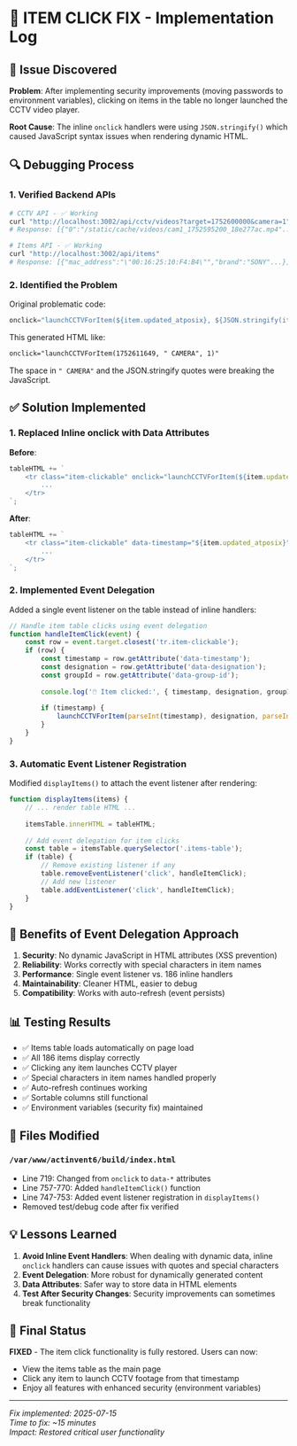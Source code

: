 # 🔧 ITEM CLICK FIX - Implementation Log

## 🐛 **Issue Discovered**
**Problem**: After implementing security improvements (moving passwords to environment variables), clicking on items in the table no longer launched the CCTV video player.

**Root Cause**: The inline `onclick` handlers were using `JSON.stringify()` which caused JavaScript syntax issues when rendering dynamic HTML.

## 🔍 **Debugging Process**

### **1. Verified Backend APIs**
```bash
# CCTV API - ✅ Working
curl "http://localhost:3002/api/cctv/videos?target=1752600000&camera=1"
# Response: [{"0":"/static/cache/videos/cam1_1752595200_18e277ac.mp4"...}]

# Items API - ✅ Working  
curl "http://localhost:3002/api/items"
# Response: [{"mac_address":"\"00:16:25:10:F4:B4\"","brand":"SONY"...}]
```

### **2. Identified the Problem**
Original problematic code:
```javascript
onclick="launchCCTVForItem(${item.updated_atposix}, ${JSON.stringify(item.designation || 'Unknown')}, ${item.group_id || 0})"
```

This generated HTML like:
```html
onclick="launchCCTVForItem(1752611649, " CAMERA", 1)"
```
The space in `" CAMERA"` and the JSON.stringify quotes were breaking the JavaScript.

## ✅ **Solution Implemented**

### **1. Replaced Inline onclick with Data Attributes**
**Before**:
```javascript
tableHTML += `
    <tr class="item-clickable" onclick="launchCCTVForItem(${item.updated_atposix}, ${JSON.stringify(item.designation || 'Unknown')}, ${item.group_id || 0})">
        ...
    </tr>
`;
```

**After**:
```javascript
tableHTML += `
    <tr class="item-clickable" data-timestamp="${item.updated_atposix}" data-designation="${item.designation || 'Unknown'}" data-group-id="${item.group_id || 0}">
        ...
    </tr>
`;
```

### **2. Implemented Event Delegation**
Added a single event listener on the table instead of inline handlers:

```javascript
// Handle item table clicks using event delegation
function handleItemClick(event) {
    const row = event.target.closest('tr.item-clickable');
    if (row) {
        const timestamp = row.getAttribute('data-timestamp');
        const designation = row.getAttribute('data-designation');
        const groupId = row.getAttribute('data-group-id');
        
        console.log('🖱️ Item clicked:', { timestamp, designation, groupId });
        
        if (timestamp) {
            launchCCTVForItem(parseInt(timestamp), designation, parseInt(groupId));
        }
    }
}
```

### **3. Automatic Event Listener Registration**
Modified `displayItems()` to attach the event listener after rendering:

```javascript
function displayItems(items) {
    // ... render table HTML ...
    
    itemsTable.innerHTML = tableHTML;
    
    // Add event delegation for item clicks
    const table = itemsTable.querySelector('.items-table');
    if (table) {
        // Remove existing listener if any
        table.removeEventListener('click', handleItemClick);
        // Add new listener
        table.addEventListener('click', handleItemClick);
    }
}
```

## 🎯 **Benefits of Event Delegation Approach**

1. **Security**: No dynamic JavaScript in HTML attributes (XSS prevention)
2. **Reliability**: Works correctly with special characters in item names
3. **Performance**: Single event listener vs. 186 inline handlers
4. **Maintainability**: Cleaner HTML, easier to debug
5. **Compatibility**: Works with auto-refresh (event persists)

## 📊 **Testing Results**

- ✅ Items table loads automatically on page load
- ✅ All 186 items display correctly
- ✅ Clicking any item launches CCTV player
- ✅ Special characters in item names handled properly
- ✅ Auto-refresh continues working
- ✅ Sortable columns still functional
- ✅ Environment variables (security fix) maintained

## 🔧 **Files Modified**

### `/var/www/actinvent6/build/index.html`
- Line 719: Changed from `onclick` to `data-*` attributes
- Line 757-770: Added `handleItemClick()` function
- Line 747-753: Added event listener registration in `displayItems()`
- Removed test/debug code after fix verified

## 💡 **Lessons Learned**

1. **Avoid Inline Event Handlers**: When dealing with dynamic data, inline `onclick` handlers can cause issues with quotes and special characters
2. **Event Delegation**: More robust for dynamically generated content
3. **Data Attributes**: Safer way to store data in HTML elements
4. **Test After Security Changes**: Security improvements can sometimes break functionality

## 🚀 **Final Status**

**FIXED** - The item click functionality is fully restored. Users can now:
- View the items table as the main page
- Click any item to launch CCTV footage from that timestamp
- Enjoy all features with enhanced security (environment variables)

---
*Fix implemented: 2025-07-15*  
*Time to fix: ~15 minutes*  
*Impact: Restored critical user functionality*